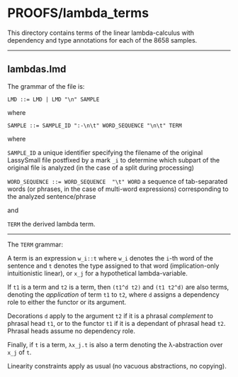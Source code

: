 # PROOFS/lambda_terms

This directory contains terms of the linear lambda-calculus with dependency and type annotations for each of the
8658 samples.

---  

## lambdas.lmd
The grammar of the file is:

 `LMD ::= LMD | LMD "\n" SAMPLE`
 
 where 
 
 `SAMPLE ::= SAMPLE_ID ":-\n\t" WORD_SEQUENCE "\n\t" TERM`
 
 where 
 
 `SAMPLE_ID` a unique identifier specifying the filename of the original LassySmall file postfixed by a mark `_i` to 
 determine which subpart of the original file is analyzed (in the case of a split during processing)
 
 `WORD_SEQUENCE ::= WORD_SEQUENCE  "\t" WORD` a sequence of tab-separated words (or phrases, in the case of multi-word 
 expressions) corresponding to the analyzed sentence/phrase
 
 and
 
 `TERM` the derived lambda term.

 ---
 
 The `TERM` grammar:
 
 A term is an expression `w_i::t` where `w_i` denotes the `i`-th word of the sentence and `t` denotes the type assigned 
 to that word (implication-only intuitionistic linear), or `x_j` for a hypothetical lambda-variable.
 
 If `t1` is a term and `t2` is a term, then `(t1^d t2)` and `(t1 t2^d)` are also terms, denoting the _application_ of
 term `t1` to `t2`, where `d` assigns a dependency role to either the functor or its argument.

 Decorations `d` apply to the argument `t2` if it is a phrasal _complement_ to phrasal head `t1`,
 or to the functor `t1` if it is a dependant of phrasal head `t2`.
 Phrasal heads assume no dependency role.
 
 Finally, if `t` is a term, `λx_j.t` is also a term denoting the λ-abstraction over `x_j` of `t`.
 
 Linearity constraints apply as usual (no vacuous abstractions, no copying). 
 
 